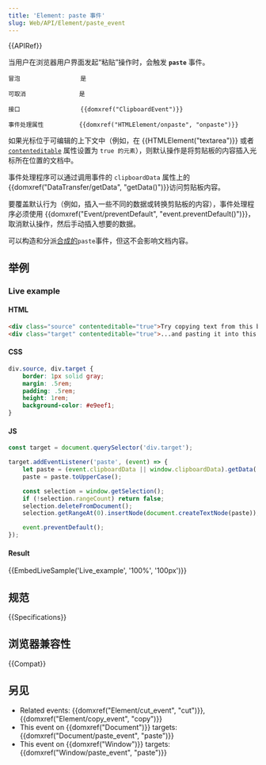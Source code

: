 ```yaml
---
title: 'Element: paste 事件'
slug: Web/API/Element/paste_event
---
```


{{APIRef}}

当用户在浏览器用户界面发起“粘贴”操作时，会触发 **`paste`** 事件。

```
冒泡                 是

可取消               是

接口                 {{domxref("ClipboardEvent")}}

事件处理属性          {{domxref("HTMLElement/onpaste", "onpaste")}}
```

如果光标位于可编辑的上下文中（例如，在 {{HTMLElement("textarea")}} 或者 [`contenteditable`](/zh-CN/docs/Web/HTML/Global_attributes/contenteditable) 属性设置为 `true 的元素`），则默认操作是将剪贴板的内容插入光标所在位置的文档中。

事件处理程序可以通过调用事件的 `clipboardData` 属性上的 {{domxref("DataTransfer/getData", "getData()")}}访问剪贴板内容。

要覆盖默认行为（例如，插入一些不同的数据或转换剪贴板的内容），事件处理程序必须使用 {{domxref("Event/preventDefault", "event.preventDefault()")}}，取消默认操作，然后手动插入想要的数据。

可以构造和分派[合成的](/zh-CN/docs/Web/Guide/Events/Creating_and_triggering_events)`paste`事件，但这不会影响文档内容。

## 举例

### Live example

#### HTML

```html
<div class="source" contenteditable="true">Try copying text from this box...</div>
<div class="target" contenteditable="true">...and pasting it into this one</div>
```

#### CSS

```css
div.source, div.target {
    border: 1px solid gray;
    margin: .5rem;
    padding: .5rem;
    height: 1rem;
    background-color: #e9eef1;
}
```

#### JS

```js
const target = document.querySelector('div.target');

target.addEventListener('paste', (event) => {
    let paste = (event.clipboardData || window.clipboardData).getData('text');
    paste = paste.toUpperCase();

    const selection = window.getSelection();
    if (!selection.rangeCount) return false;
    selection.deleteFromDocument();
    selection.getRangeAt(0).insertNode(document.createTextNode(paste));

    event.preventDefault();
});
```

#### Result

{{EmbedLiveSample('Live_example', '100%', '100px')}}

## 规范

{{Specifications}}

## 浏览器兼容性

{{Compat}}

## 另见

- Related events: {{domxref("Element/cut_event", "cut")}}, {{domxref("Element/copy_event", "copy")}}
- This event on {{domxref("Document")}} targets: {{domxref("Document/paste_event", "paste")}}
- This event on {{domxref("Window")}} targets: {{domxref("Window/paste_event", "paste")}}
